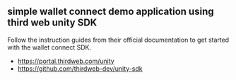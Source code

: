 ## simple wallet connect demo application using third web unity SDK

Follow the instruction guides from their official documentation to get started with the wallet connect SDK.

- https://portal.thirdweb.com/unity
- https://github.com/thirdweb-dev/unity-sdk
